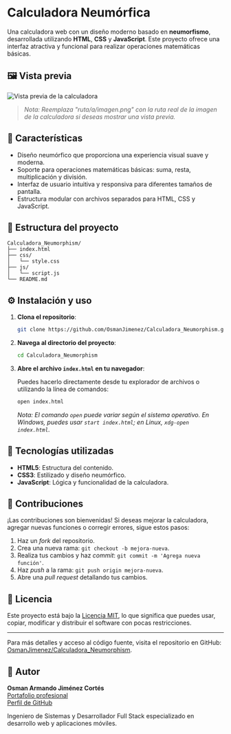 # Calculadora Neumórfica

Una calculadora web con un diseño moderno basado en **neumorfismo**, desarrollada utilizando **HTML**, **CSS** y **JavaScript**. Este proyecto ofrece una interfaz atractiva y funcional para realizar operaciones matemáticas básicas.

## 🖼️ Vista previa

![Vista previa de la calculadora](ruta/a/imagen.png)

> *Nota: Reemplaza "ruta/a/imagen.png" con la ruta real de la imagen de la calculadora si deseas mostrar una vista previa.*

## 🚀 Características

* Diseño neumórfico que proporciona una experiencia visual suave y moderna.
* Soporte para operaciones matemáticas básicas: suma, resta, multiplicación y división.
* Interfaz de usuario intuitiva y responsiva para diferentes tamaños de pantalla.
* Estructura modular con archivos separados para HTML, CSS y JavaScript.

## 📁 Estructura del proyecto

```plaintext
Calculadora_Neumorphism/
├── index.html
├── css/
│   └── style.css
├── js/
│   └── script.js
└── README.md
```

## ⚙️ Instalación y uso

1. **Clona el repositorio**:

   ```bash
   git clone https://github.com/OsmanJimenez/Calculadora_Neumorphism.git
   ```

2. **Navega al directorio del proyecto**:

   ```bash
   cd Calculadora_Neumorphism
   ```

3. **Abre el archivo `index.html` en tu navegador**:

   Puedes hacerlo directamente desde tu explorador de archivos o utilizando la línea de comandos:

   ```bash
   open index.html
   ```

   *Nota: El comando `open` puede variar según el sistema operativo. En Windows, puedes usar `start index.html`; en Linux, `xdg-open index.html`.*

## 🤩 Tecnologías utilizadas

* **HTML5**: Estructura del contenido.
* **CSS3**: Estilizado y diseño neumórfico.
* **JavaScript**: Lógica y funcionalidad de la calculadora.

## 📌 Contribuciones

¡Las contribuciones son bienvenidas! Si deseas mejorar la calculadora, agregar nuevas funciones o corregir errores, sigue estos pasos:

1. Haz un *fork* del repositorio.
2. Crea una nueva rama: `git checkout -b mejora-nueva`.
3. Realiza tus cambios y haz *commit*: `git commit -m 'Agrega nueva función'`.
4. Haz *push* a la rama: `git push origin mejora-nueva`.
5. Abre una *pull request* detallando tus cambios.

## 📄 Licencia

Este proyecto está bajo la [Licencia MIT](LICENSE), lo que significa que puedes usar, copiar, modificar y distribuir el software con pocas restricciones.

---

Para más detalles y acceso al código fuente, visita el repositorio en GitHub: [OsmanJimenez/Calculadora\_Neumorphism](https://github.com/OsmanJimenez/Calculadora_Neumorphism).


## 👤 Autor

**Osman Armando Jiménez Cortés**  
[Portafolio profesional](https://osmanjimenez.com/)  
[Perfil de GitHub](https://github.com/OsmanJimenez)

Ingeniero de Sistemas y Desarrollador Full Stack especializado en desarrollo web y aplicaciones móviles.
